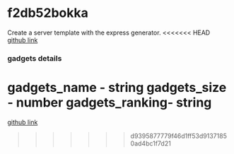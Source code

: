 # f2db52bokka

Create a server template with the express generator.
<<<<<<< HEAD
[github link](https://github.com/Raja-shree/f2wb52bokka/tree/main)

### gadgets details

gadgets_name - string
gadgets_size - number
gadgets_ranking- string
=======

[github link](https://github.com/Raja-shree/f2wb52bokka/tree/main)
>>>>>>> d9395877779f46d1ff53d91371850ad4bc1f7d21
